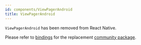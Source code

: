 ```yaml
---
id: components/ViewPagerAndroid
title: ViewPagerAndroid
---
```


`ViewPagerAndroid` has been removed from React Native.

Please refer to [bindings](https://github.com/reason-react-native/viewpager) for
the replacement
[community package](https://github.com/react-native-community/react-native-viewpager).
